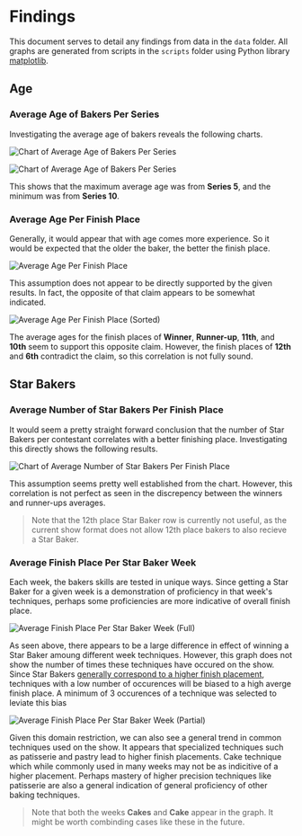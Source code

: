 # Findings

This document serves to detail any findings from data in the `data` folder. All graphs are generated from scripts in the `scripts` folder using Python library [matplotlib](https://matplotlib.org/).

## Age

### Average Age of Bakers Per Series

Investigating the average age of bakers reveals the following charts.

![Chart of Average Age of Bakers Per Series](figures/ages.png)


![Chart of Average Age of Bakers Per Series](figures/agesSorted.png)

This shows that the maximum average age was from **Series 5**, and the minimum was from **Series 10**.

### Average Age Per Finish Place

Generally, it would appear that with age comes more experience. So it would be expected that the older the baker, the better the finish place.

![Average Age Per Finish Place](figures/avgAgePerFinishPlace.png)

This assumption does not appear to be directly supported by the given results. In fact, the opposite of that claim appears to be somewhat indicated.

![Average Age Per Finish Place (Sorted)](figures/avgAgePerFinishPlaceSorted.png)

The average ages for the finish places of **Winner**, **Runner-up**, **11th**, and **10th** seem to support this opposite claim. However, the finish places of **12th** and **6th** contradict the claim, so this correlation is not fully sound.

## Star Bakers

### Average Number of Star Bakers Per Finish Place

It would seem a pretty straight forward conclusion that the number of Star Bakers per contestant correlates with a better finishing place. Investigating this directly shows the following results.

![Chart of Average Number of Star Bakers Per Finish Place](figures/starBakerAvgPerFinish.png)

This assumption seems pretty well established from the chart. However, this correlation is not perfect as seen in the discrepency between the winners and runner-ups averages. 

> Note that the 12th place Star Baker row is currently not useful, as the current show format does not allow 12th place bakers to also recieve a Star Baker. 

### Average Finish Place Per Star Baker Week

Each week, the bakers skills are tested in unique ways. Since getting a Star Baker for a given week is a demonstration of proficiency in that week's techniques, perhaps some proficiencies are more indicative of overall finish place.

![Average Finish Place Per Star Baker Week (Full)](figures/avgFinishPlacePerStarBakerWeekFull.png)

As seen above, there appears to be a large difference in effect of winning a Star Baker amoung different week techniques. However, this graph does not show the number of times these techniques have occured on the show. Since Star Bakers [generally correspond to a higher finish placement](#average-number-of-star-bakers-per-finish-place), techniques with a low number of occurences will be biased to a high averge finish place. A minimum of 3 occurences of a technique was selected to leviate this bias

![Average Finish Place Per Star Baker Week (Partial)](figures/avgFinishPlacePerStarBakerWeekPartial.png)

Given this domain restriction, we can also see a general trend in common techniques used on the show. It appears that specialized techniques such as patisserie and pastry lead to higher finish placements. Cake technique which while commonly used in many weeks may not be as indicitive of a higher placement. Perhaps mastery of higher precision techniques like patisserie are also a general indication of general proficiency of other baking techniques.

> Note that both the weeks **Cakes** and **Cake** appear in the graph. It might be worth combinding cases like these in the future. 
